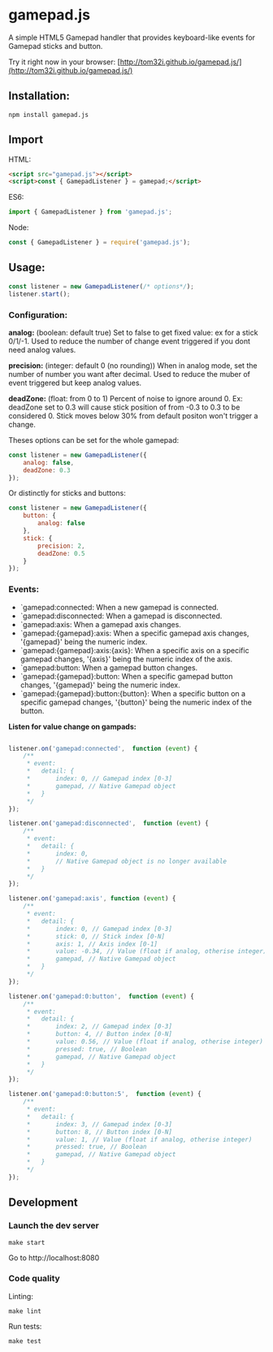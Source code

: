 gamepad.js
================

A simple HTML5 Gamepad handler that provides keyboard-like events for Gamepad sticks and button.

Try it right now in your browser: [http://tom32i.github.io/gamepad.js/](http://tom32i.github.io/gamepad.js/)

## Installation:

    npm install gamepad.js

## Import

HTML:

```html
<script src="gamepad.js"></script>
<script>const { GamepadListener } = gamepad;</script>
```

ES6:

```javascript
import { GamepadListener } from 'gamepad.js';
```

Node:

```javascript
const { GamepadListener } = require('gamepad.js');
```

## Usage:

```javascript
const listener = new GamepadListener(/* options*/);
listener.start();
```

### Configuration:

__analog:__ (boolean: default true)
Set to false to get fixed value: ex for a stick 0/1/-1. Used to reduce the number of change event triggered if you dont need analog values.

__precision:__ (integer: default 0 (no rounding))
When in analog mode, set the number of number you want after decimal. Used to reduce the muber of event triggered but keep analog values.

__deadZone:__ (float: from 0 to 1)
Percent of noise to ignore around 0.
Ex: deadZone set to 0.3 will cause stick position of from -0.3 to 0.3 to be considered 0.
Stick moves below 30% from default positon won't trigger a change.

Theses options can be set for the whole gamepad:

```javascript
const listener = new GamepadListener({
    analog: false,
    deadZone: 0.3
});
```

Or distinctly for sticks and buttons:

```javascript
const listener = new GamepadListener({
    button: {
        analog: false
    },
    stick: {
        precision: 2,
        deadZone: 0.5
    }
});
```

### Events:

* `gamepad:connected: When a new gamepad is connected.
* `gamepad:disconnected: When a gamepad is disconnected.
* `gamepad:axis: When a gamepad axis changes.
* `gamepad:{gamepad}:axis: When a specific gamepad axis changes, '{gamepad}' being the numeric index.
* `gamepad:{gamepad}:axis:{axis}: When a specific axis on a specific gamepad changes, '{axis}' being the numeric index of the axis.
* `gamepad:button: When a gamepad button changes.
* `gamepad:{gamepad}:button: When a specific gamepad button changes, '{gamepad}' being the numeric index.
* `gamepad:{gamepad}:button:{button}: When a specific button on a specific gamepad changes, '{button}' being the numeric index of the button.

__Listen for value change on gampads:__

```javascript

listener.on('gamepad:connected',  function (event) {
    /**
     * event:
     *   detail: {
     *       index: 0, // Gamepad index [0-3]
     *       gamepad, // Native Gamepad object
     *   }
     */
});

listener.on('gamepad:disconnected',  function (event) {
    /**
     * event:
     *   detail: {
     *       index: 0,
     *       // Native Gamepad object is no longer available
     *   }
     */
});

listener.on('gamepad:axis', function (event) {
    /**
     * event:
     *   detail: {
     *       index: 0, // Gamepad index [0-3]
     *       stick: 0, // Stick index [0-N]
     *       axis: 1, // Axis index [0-1]
     *       value: -0.34, // Value (float if analog, otherise integer)
     *       gamepad, // Native Gamepad object
     *   }
     */
});

listener.on('gamepad:0:button',  function (event) {
    /**
     * event:
     *   detail: {
     *       index: 2, // Gamepad index [0-3]
     *       button: 4, // Button index [0-N]
     *       value: 0.56, // Value (float if analog, otherise integer)
     *       pressed: true, // Boolean
     *       gamepad, // Native Gamepad object
     *   }
     */
});

listener.on('gamepad:0:button:5',  function (event) {
    /**
     * event:
     *   detail: {
     *       index: 3, // Gamepad index [0-3]
     *       button: 8, // Button index [0-N]
     *       value: 1, // Value (float if analog, otherise integer)
     *       pressed: true, // Boolean
     *       gamepad, // Native Gamepad object
     *   }
     */
});
```
## Development

### Launch the dev server

    make start

Go to http://localhost:8080

### Code quality

Linting:

    make lint

Run tests:

    make test
